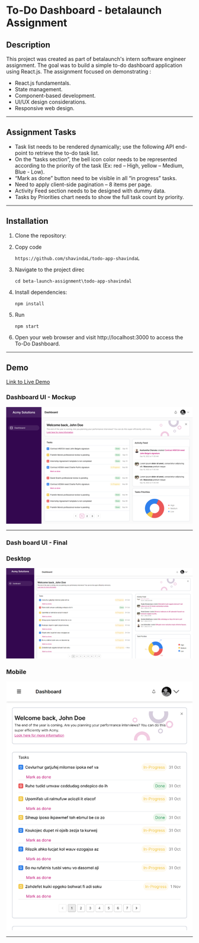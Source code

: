 # To-Do Dashboard - betalaunch Assignment

## Description

This project was created as part of betalaunch's intern software engineer assignment. The goal was to build a simple to-do dashboard application using React.js. The assignment focused on demonstrating :

- React.js fundamentals.
- State management.
- Component-based development.
- UI/UX design considerations.
- Responsive web design.

---

## Assignment Tasks

- Task list needs to be rendered dynamically; use the following API end-point to retrieve the to-do task list.
- On the “tasks section”, the bell icon color needs to be represented according to the priority of the task (Ex: red – High, yellow – Medium, Blue - Low).
- “Mark as done” button need to be visible in all “in progress” tasks.
- Need to apply client-side pagination – 8 items per page.
- Activity Feed section needs to be designed with dummy data.
- Tasks by Priorities chart needs to show the full task count by priority.

---

## Installation
1. Clone the repository:

2. Copy code

    ```
    https://github.com/shavindaL/todo-app-shavindaL
    ```

3. Navigate to the project direc
    ```
    cd beta-launch-assignment\todo-app-shavindal
    ```

4. Install dependencies:
    ```
    npm install
    ```

5. Run
    ```
    npm start
    ```

6. Open your web browser and visit http://localhost:3000 to access the To-Do Dashboard.

---
## Demo
[Link to Live Demo](https://vercel.com/shavindal/todo-app-shavinda-l/8Ed5F2ZaVhpSx7ctpPL14jHK9iaN)

### Dashboard UI - Mockup

![Dashboard UI](/screenshots/Dashboard.png)

---

### Dash board UI - Final

### Desktop
![Dashboard UI](/screenshots/Final-UI.png)

### Mobile
![Dashboard UI (mobile)](/screenshots/Final-UI_mobile.png)

---

